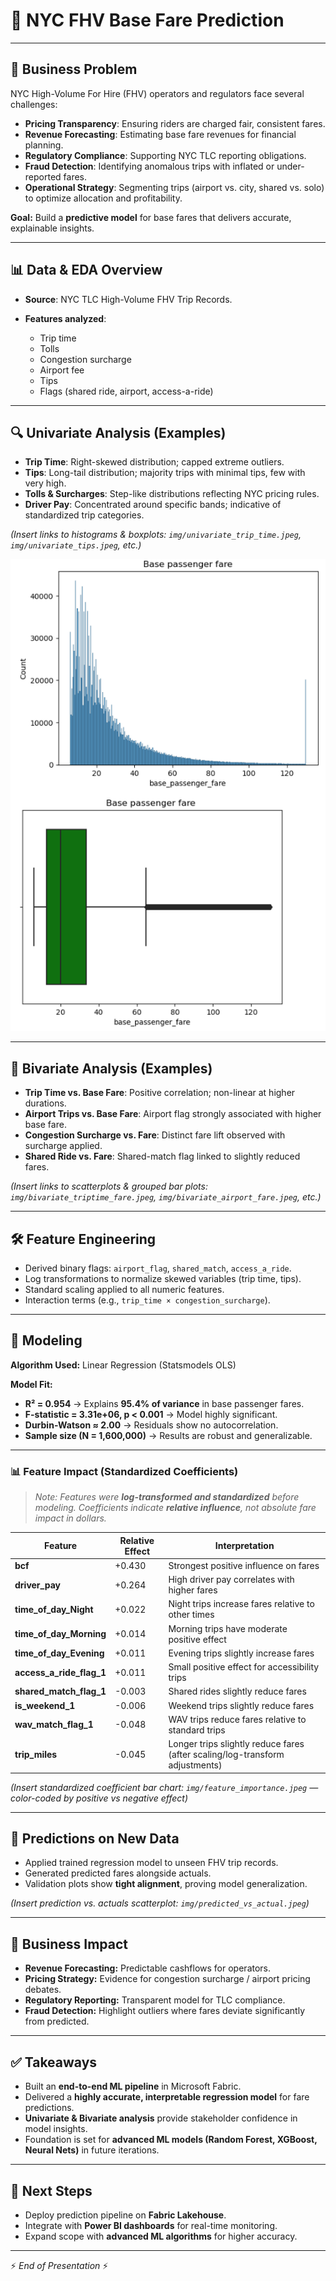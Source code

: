 # 🚖 NYC FHV Base Fare Prediction

---

## 🎯 Business Problem

NYC High-Volume For Hire (FHV) operators and regulators face several challenges:

* **Pricing Transparency**: Ensuring riders are charged fair, consistent fares.
* **Revenue Forecasting**: Estimating base fare revenues for financial planning.
* **Regulatory Compliance**: Supporting NYC TLC reporting obligations.
* **Fraud Detection**: Identifying anomalous trips with inflated or under-reported fares.
* **Operational Strategy**: Segmenting trips (airport vs. city, shared vs. solo) to optimize allocation and profitability.

**Goal:** Build a **predictive model** for base fares that delivers accurate, explainable insights.

---

## 📊 Data & EDA Overview

* **Source**: NYC TLC High-Volume FHV Trip Records.
* **Features analyzed**:

  * Trip time
  * Tolls
  * Congestion surcharge
  * Airport fee
  * Tips
  * Flags (shared ride, airport, access-a-ride)

---

## 🔍 Univariate Analysis (Examples)

* **Trip Time**: Right-skewed distribution; capped extreme outliers.
* **Tips**: Long-tail distribution; majority trips with minimal tips, few with very high.
* **Tolls & Surcharges**: Step-like distributions reflecting NYC pricing rules.
* **Driver Pay**: Concentrated around specific bands; indicative of standardized trip categories.

*(Insert links to histograms & boxplots: `img/univariate_trip_time.jpeg`, `img/univariate_tips.jpeg`, etc.)*

![EDA Base fares Distribution](/images/EDA_base_fares_plot.png)

---

## 🔗 Bivariate Analysis (Examples)

* **Trip Time vs. Base Fare**: Positive correlation; non-linear at higher durations.
* **Airport Trips vs. Base Fare**: Airport flag strongly associated with higher base fare.
* **Congestion Surcharge vs. Fare**: Distinct fare lift observed with surcharge applied.
* **Shared Ride vs. Fare**: Shared-match flag linked to slightly reduced fares.

*(Insert links to scatterplots & grouped bar plots: `img/bivariate_triptime_fare.jpeg`, `img/bivariate_airport_fare.jpeg`, etc.)*

---

## 🛠 Feature Engineering

* Derived binary flags: `airport_flag`, `shared_match`, `access_a_ride`.
* Log transformations to normalize skewed variables (trip time, tips).
* Standard scaling applied to all numeric features.
* Interaction terms (e.g., `trip_time × congestion_surcharge`).

---

## 🤖 Modeling

**Algorithm Used:** Linear Regression (Statsmodels OLS)

**Model Fit:**

* **R² = 0.954** → Explains **95.4% of variance** in base passenger fares.
* **F-statistic = 3.31e+06, p < 0.001** → Model highly significant.
* **Durbin-Watson ≈ 2.00** → Residuals show no autocorrelation.
* **Sample size (N = 1,600,000)** → Results are robust and generalizable.

---

### 📊 Feature Impact (Standardized Coefficients)

> *Note: Features were **log-transformed and standardized** before modeling. Coefficients indicate **relative influence**, not absolute fare impact in dollars.*

| Feature                  | Relative Effect | Interpretation                                                               |
| ------------------------ | --------------- | ---------------------------------------------------------------------------- |
| **bcf**                  | +0.430          | Strongest positive influence on fares                                        |
| **driver_pay**           | +0.264          | High driver pay correlates with higher fares                                 |
| **time_of_day_Night**    | +0.022          | Night trips increase fares relative to other times                           |
| **time_of_day_Morning**  | +0.014          | Morning trips have moderate positive effect                                  |
| **time_of_day_Evening**  | +0.011          | Evening trips slightly increase fares                                        |
| **access_a_ride_flag_1** | +0.011          | Small positive effect for accessibility trips                                |
| **shared_match_flag_1**  | -0.003          | Shared rides slightly reduce fares                                           |
| **is_weekend_1**         | -0.006          | Weekend trips slightly reduce fares                                          |
| **wav_match_flag_1**     | -0.048          | WAV trips reduce fares relative to standard trips                            |
| **trip_miles**           | -0.045          | Longer trips slightly reduce fares (after scaling/log-transform adjustments) |

*(Insert standardized coefficient bar chart: `img/feature_importance.jpeg` — color-coded by positive vs negative effect)*

---

## 🔮 Predictions on New Data

* Applied trained regression model to unseen FHV trip records.
* Generated predicted fares alongside actuals.
* Validation plots show **tight alignment**, proving model generalization.

*(Insert prediction vs. actuals scatterplot: `img/predicted_vs_actual.jpeg`)*

---

## 💼 Business Impact

* **Revenue Forecasting:** Predictable cashflows for operators.
* **Pricing Strategy:** Evidence for congestion surcharge / airport pricing debates.
* **Regulatory Reporting:** Transparent model for TLC compliance.
* **Fraud Detection:** Highlight outliers where fares deviate significantly from predicted.

---

## ✅ Takeaways

* Built an **end-to-end ML pipeline** in Microsoft Fabric.
* Delivered a **highly accurate, interpretable regression model** for fare predictions.
* **Univariate & Bivariate analysis** provide stakeholder confidence in model insights.
* Foundation is set for **advanced ML models (Random Forest, XGBoost, Neural Nets)** in future iterations.

---

## 📌 Next Steps

* Deploy prediction pipeline on **Fabric Lakehouse**.
* Integrate with **Power BI dashboards** for real-time monitoring.
* Expand scope with **advanced ML algorithms** for higher accuracy.

---

⚡ *End of Presentation* ⚡

